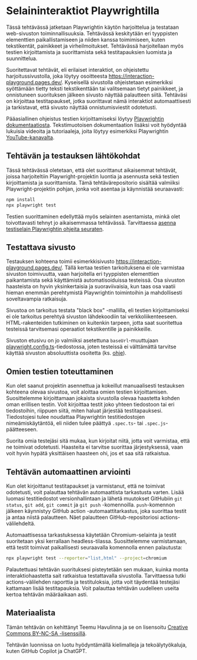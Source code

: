 # Selaininteraktiot Playwrightilla

Tässä tehtävässä jatketaan Playwrightin käytön harjoittelua ja testataan web-sivuston toiminnallisuuksia. Tehtävässä keskitytään eri tyyppisten elementtien paikallistamiseen ja niiden kanssa toimimiseen, kuten tekstikentät, painikkeet ja virheilmoitukset. Tehtävässä harjoitellaan myös testien kirjoittamista ja suorittamista sekä testitapauksien luomista ja suunnittelua.

Suoritettavat tehtävät, eli erilaiset interaktiot, on ohjeistettu harjoitussivustolla, joka löytyy osoitteesta https://interaction-playground.pages.dev/. Kyseisellä sivustolla ohjeistetaan esimerkiksi syöttämään tietty teksti tekstikenttään tai valitsemaan tietyt painikkeet, ja onnistuneen suorituksen jälkeen sivusto näyttää palautteen siitä. Tehtäväsi on kirjoittaa testitapaukset, jotka suorittavat nämä interaktiot automaattisesti ja tarkistavat, että sivusto näyttää onnistumisviestit odotetusti.

Pääasiallinen ohjeistus testien kirjoittamiseksi löytyy [Playwrightin dokumentaatiosta](https://playwright.dev/docs/writing-tests). Tekstimuotoisen dokumentaation lisäksi voit hyödyntää lukuisia videoita ja tutoriaaleja, joita löytyy esimerkiksi Playwrightin [YouTube-kanavalta](https://www.youtube.com/c/PlaywrightTest/videos).


## Tehtävän ja testauksen lähtökohdat

Tässä tehtävässä oletetaan, että olet suorittanut aikaisemmat tehtävät, joissa harjoiteltiin Playwright-projektin luontia ja asennusta sekä testien kirjoittamista ja suorittamista. Tämä tehtävärepositorio sisältää valmiiksi Playwright-projektin pohjan, jonka voit asentaa ja käynnistää seuraavasti:

```bash
npm install
npx playwright test
```

Testien suorittaminen edellyttää myös selainten asentamista, minkä olet toivottavasti tehnyt jo aikaisemmassa tehtävässä. Tarvittaessa [asenna testiselain Playwrightin ohjeita seuraten](https://playwright.dev/docs/browsers).


## Testattava sivusto

Testauksen kohteena toimii esimerkkisivusto https://interaction-playground.pages.dev/. Tällä kertaa testien tarkoituksena ei ole varmistaa sivuston toimivuutta, vaan harjoitella eri tyyppisten elementtien paikantamista sekä käyttämistä automatisoiduissa testeissä. Osa sivuston haasteista on hyvin yksinkertaisia ja suoraviivaisia, kun taas osa vaatii hieman enemmän perehtymistä Playwrightin toimintoihin ja mahdollisesti soveltavampia ratkaisuja.

Sivustoa on tarkoitus testata "black box" -mallilla, eli testien kirjoittamiseksi ei ole tarkoitus perehtyä sivuston lähdekoodiin tai verkkoliikenteeseen. HTML-rakenteiden tutkiminen on kuitenkin tarpeen, jotta saat suoritettua testeissä tarvitsemasi operaatiot tekstikentille ja painikkeille.

Sivuston etusivu on jo valmiiksi asetettuna `baseUrl`-muuttujaan [playwright.config.ts](./playwright.config.ts)-tiedostossa, joten testeissä ei välttämättä tarvitse käyttää sivuston absoluuttista osoitetta (ks. [ohje](https://playwright.dev/docs/api/class-testoptions#test-options-base-url)).


## Omien testien toteuttaminen

Kun olet saanut projektin asennettua ja kokeillut manuaalisesti testauksen kohteena olevaa sivustoa, voit aloittaa omien testien kirjoittamisen. Suosittelemme kirjoittamaan jokaista sivustolla olevaa haastetta kohden oman erillisen testin. Voit kirjoittaa testit joko yhteen tiedostoon tai eri tiedostoihin, riippuen siitä, miten haluat järjestää testitapauksesi. Tiedostojesi tulee noudattaa Playwrightin testitiedostojen nimeämiskäytäntöä, eli niiden tulee päättyä `.spec.ts`- tai `.spec.js`-päätteeseen.

Suorita omia testejäsi sitä mukaa, kun kirjoitat niitä, jotta voit varmistaa, että ne toimivat odotetusti. Haasteita ei tarvitse suorittaa järjestyksessä, vaan voit hyvin hypätä yksittäisen haasteen ohi, jos et saa sitä ratkaistua.


## Tehtävän automaattinen arviointi

Kun olet kirjoittanut testitapaukset ja varmistanut, että ne toimivat odotetusti, voit palauttaa tehtävän automaattista tarkastusta varten. Lisää luomasi testitiedostot versionhallintaan ja lähetä muutokset GitHubiin `git status`, `git add`, `git commit` ja `git push` -komennoilla. `push`-komennon jälkeen käynnistyy GitHub action -automaattitarkastus, joka suorittaa testit ja antaa niistä palautteen. Näet palautteen GitHub-repositoriosi actions-välilehdeltä.

Automaattisessa tarkastuksessa käytetään Chromium-selainta ja testit suoritetaan yksi kerrallaan headless-tilassa. Suosittelemme varmistamaan, että testit toimivat paikallisesti seuraavalla komennolla ennen palautusta:

```bash
npx playwright test --reporter="list,html" --project=chromium
```

Palautettuasi tehtävän suorituksesi pisteytetään sen mukaan, kuinka monta interaktiohaastetta sait ratkaistua testattavalla sivustolla. Tarvittaessa tutki actions-välilehden raporttia ja testituloksia, jotta voit täydentää testejäsi kattamaan lisää testitapauksia. Voit palauttaa tehtävän uudelleen useita kertoa tehtävän määräaikaan asti.


## Materiaalista

Tämän tehtävän on kehittänyt Teemu Havulinna ja se on lisensoitu [Creative Commons BY-NC-SA -lisenssillä](https://creativecommons.org/licenses/by-nc-sa/4.0/).

Tehtävän luonnissa on luotu hyödyntämällä kielimalleja ja tekoälytyökaluja, kuten GitHub Copilot ja ChatGPT.
